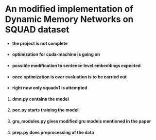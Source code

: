 # An modified implementation of Dynamic Memory Networks on SQUAD dataset 


* #### the project is not complete
* #### optimization for cuda-machine is going on
* #### possible modification to sentence level embeddings expected
* #### once optimization is over evaluation is to be carried out
* #### right now only squadv1 is attempted


1. #### dmn.py contains the model
2. #### poc.py starts training the model
3. #### gru_modules.py gives modified gru models mentioned in the paper
4. #### prep.py does preprocessing of the data

